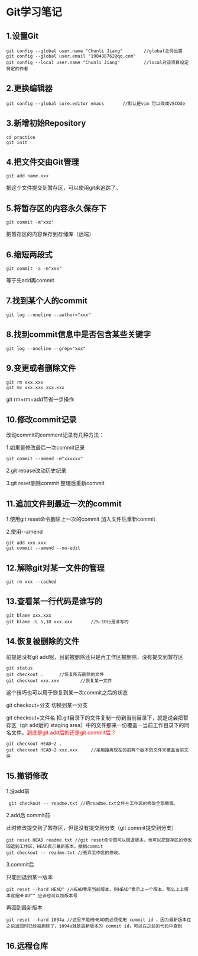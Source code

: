 # Git学习笔记

## 1.设置Git

```shell
git config --global user.name "Chunli Jiang"  		//global全局设置
git config --global user.email "190488762@qq.com"
git config --local user.name "Chunli Jiang"   		//local对该项目设定特定的作者
```

## 2.更换编辑器

```shell
git config --global core.editor emacs		//默认是vim 可以改成VSCOde
```

## 3.新增初始Repository

```shell
cd practice
git init
```

## 4.把文件交由Git管理

```shell
git add name.xxx
```

把这个文件提交到暂存区，可以使用git来追踪了。

## 5.将暂存区的内容永久保存下

```shell
git commit -m"xxx"
```

 把暂存区的内容保存到存储库（远端）     

## 6.缩短两段式

```shell
git commit -a -m"xxx"
```

等于先add再commit

 ## 7.找到某个人的commit

```shell
git log --oneline --author="xxx"
```

## 8.找到commit信息中是否包含某些关键字

```shell
git log --oneline --grep="xxx"
```

## 9.变更或者删除文件

```shell
git rm xxx.xxx
git mv xxx.xxx xxx.xxx
```

git rm=rm+add节省一步操作

## 10.修改commit记录

改动commit的comment记录有几种方法：

1.如果是修改最后一次commit记录 

```shell
git commit --amend -m"xxxxxx"
```

2.git rebase改动历史纪录

3.git reset删除commit 整理后重新commit

## 11.追加文件到最近一次的commit

1.使用git reset命令删除上一次的commit 加入文件后重新commit

2.使用--amend

```shell
git add xxx.xxx
git commit --amend --no-edit
```

## 12.解除git对某一文件的管理

```shell
git rm xxx --cached
```

## 13.查看某一行代码是谁写的

```shell
git blame xxx.xxx
git blame -L 5,10 xxx.xxx		//5-10行是谁写的
```

## 14.恢复被删除的文件

前提是没有git add呢，目前被删除还只是再工作区被删除，没有提交到暂存区

```shell
git status
git checkout .		//恢复所有删除的文件
git checkout xxx.xxx		//恢复某一文件 
```

这个技巧也可以用于恢复到某一次commit之后的状态

git checkout+分支 切换到某一分支 

git checkout+文件名 把.git目录下的文件复制一份到当前目录下，就是说会把暂存区（git add后的 staging area）中的文件那来一份覆盖一当前工作目录下的同名文件。<font color="red">到底是git add后的还是git commit后？</font>

```shell
git checkout HEAD~2 .
git checkout HEAD~2 xxx.xxx		//采用距离现在的前两个版本的文件来覆盖当前文件
```

## 15.撤销修改

1.没add前

```shell
 git checkout -- readme.txt //把readme.txt文件在工作区的修改全部撤销。
```

2.add后 commit前

此时修改提交到了暂存区，但是没有提交到分支（git commit提交到分支）

```shell
git reset HEAD readme.txt //git reset命令既可以回退版本，也可以把暂存区的修改回退到工作区，HEAD表示最新版本。撤销commit
git checkout -- readme.txt //丢弃工作区的修改。
```

3.commit后

只能回退到某一版本

```shell
git reset --hard HEAD^ //HEAD表示当前版本，则HEAD^表示上一个版本，那么上上版本就是HEAD^^ 应该也可以加版本号
```

再回到最新版本

```shell
git reset --hard 1094a //这里不能用HEAD而必须使用 commit id ，因为最新版本在之前返回时已经被删除了，1094a就是最新版本的 commit id，可以在之前的代码中查到
```

## 16.远程仓库

